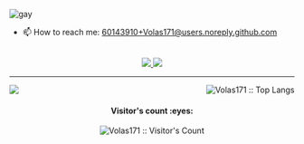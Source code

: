 ![gay](https://cdn.discordapp.com/attachments/659546787677470720/765238360905613342/unknown.png)

- 📫 How to reach me:  60143910+Volas171@users.noreply.github.com 

  <!-- https://shields.io/discord/651737864593211394?&style=flat-square&logoColor=white -->

  <!-- https://img.shields.io/badge/Github-Volas171-black&?style=social&logo=Github -->

<p align="center">
  <br/>
  <a href="https://discord.gg/hN4Kz9HCdF">
    <img src="https://shields.io/discord/651737864593211394?&style=flat-square&logoColor=white">
  </a>
  
  <a href="https://github.com/Volas171">
    <img src="https://img.shields.io/badge/Github-%230A0A0A.svg?&style=flat-square&logo=Github&logoColor=white">  
  </a>

</p>
</h1>

<div align = "center">


<hr>

</div>

<img src="https://github-readme-stats.vercel.app/api?username=Volas171&theme=vue-dark&show_icons=true&count_private=true&include_all_commits=true" align="left"/>

<p align="right"><img src="https://github-readme-stats.vercel.app/api/top-langs/?username=Volas171&langs_count=10&theme=tokyonight&layout=compact" alt="Volas171 :: Top Langs" /></p>



</div>



<h4 align="center">Visitor's count :eyes:</h4>

<p align="center"><img src="https://profile-counter.glitch.me/%7BVolas171%7D/count.svg" alt="Volas171 :: Visitor's Count" /></p>
